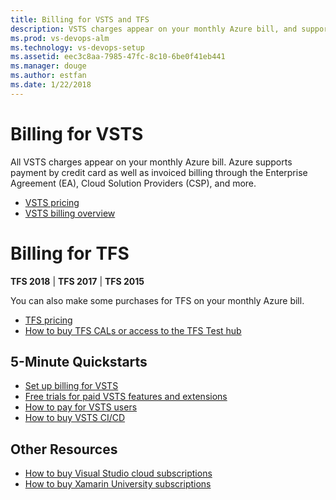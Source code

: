 ```yaml
---
title: Billing for VSTS and TFS  
description: VSTS charges appear on your monthly Azure bill, and supports Enterprise Agreement (EA), Cloud Solution Provider (CSP), and Direct/Pay-As-You-Go Azure subscriptions
ms.prod: vs-devops-alm
ms.technology: vs-devops-setup
ms.assetid: eec3c8aa-7985-47fc-8c10-6be0f41eb441
ms.manager: douge
ms.author: estfan
ms.date: 1/22/2018
---
```


# Billing for VSTS

All VSTS charges appear on your monthly Azure bill. Azure supports payment by credit card as well as invoiced billing through the Enterprise Agreement (EA), 
Cloud Solution Providers (CSP), and more.
* [VSTS pricing](https://azure.microsoft.com/pricing/details/visual-studio-team-services/)
* [VSTS billing overview](overview.md)

# Billing for TFS

**TFS 2018** | **TFS 2017** | **TFS 2015**

You can also make some purchases for TFS on your monthly Azure bill. 
* [TFS pricing](https://www.visualstudio.com/team-services/tfs-pricing/)
* [How to buy TFS CALs or access to the TFS Test hub](buy-access-tfs-test-hub.md)

## 5-Minute Quickstarts  

 * [Set up billing for VSTS](set-up-billing-for-your-account-vs.md)
 * [Free trials for paid VSTS features and extensions](try-additional-features-vs.md)
 * [How to pay for VSTS users](buy-basic-access-add-users.md)
 * [How to buy VSTS CI/CD](buy-more-build-vs.md)


## Other Resources 

* [How to buy Visual Studio cloud subscriptions](/vs-subscriptions/buy-vs-subscriptions.md)
* [How to buy Xamarin University subscriptions](xamarin-univ.md)
